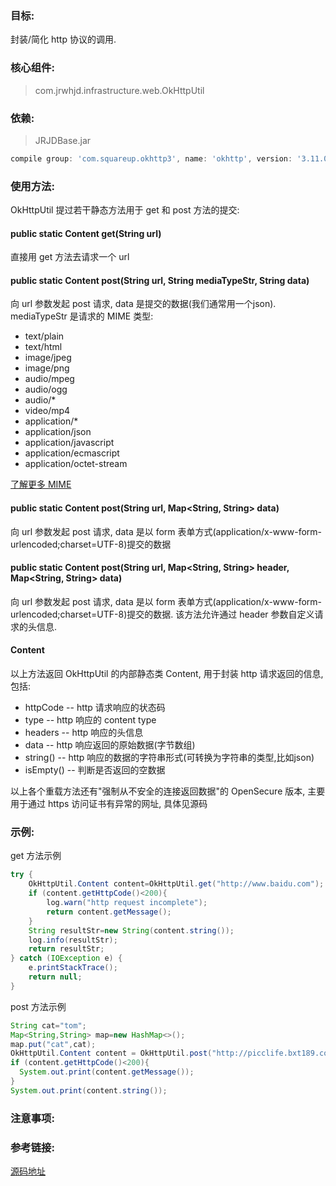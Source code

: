 ### 目标:
封装/简化 http 协议的调用.

### 核心组件:
> com.jrwhjd.infrastructure.web.OkHttpUtil

### 依赖:
> JRJDBase.jar

```gradle
compile group: 'com.squareup.okhttp3', name: 'okhttp', version: '3.11.0'
```

### 使用方法:

OkHttpUtil 提过若干静态方法用于 get 和 post 方法的提交:

#### public static Content get(String url)
直接用 get 方法去请求一个 url

#### public static Content post(String url, String mediaTypeStr, String data)
向 url 参数发起 post 请求, data 是提交的数据(我们通常用一个json). mediaTypeStr 是请求的 MIME 类型:

- text/plain
- text/html
- image/jpeg
- image/png
- audio/mpeg
- audio/ogg
- audio/*
- video/mp4
- application/*
- application/json
- application/javascript
- application/ecmascript
- application/octet-stream

[了解更多 MIME](https://developer.mozilla.org/zh-CN/docs/Web/HTTP/Basics_of_HTTP/MIME_types)

#### public static Content post(String url, Map<String, String> data)
向 url 参数发起 post 请求, data 是以 form 表单方式(application/x-www-form-urlencoded;charset=UTF-8)提交的数据

#### public static Content post(String url, Map<String, String> header, Map<String, String> data)
向 url 参数发起 post 请求, data 是以 form 表单方式(application/x-www-form-urlencoded;charset=UTF-8)提交的数据.
该方法允许通过 header 参数自定义请求的头信息.

#### Content
以上方法返回 OkHttpUtil 的内部静态类 Content, 用于封装 http 请求返回的信息, 包括:
- httpCode -- http 请求响应的状态码
- type -- http 响应的 content type
- headers -- http 响应的头信息
- data -- http 响应返回的原始数据(字节数组)
- string() -- http 响应的数据的字符串形式(可转换为字符串的类型,比如json)
- isEmpty() -- 判断是否返回的空数据

以上各个重载方法还有"强制从不安全的连接返回数据"的 OpenSecure 版本, 主要用于通过 https 访问证书有异常的网址, 具体见源码

### 示例:

get 方法示例
```java
try {
    OkHttpUtil.Content content=OkHttpUtil.get("http://www.baidu.com");
    if (content.getHttpCode()<200){
        log.warn("http request incomplete");
        return content.getMessage();
    }
    String resultStr=new String(content.string());
    log.info(resultStr);
    return resultStr;
} catch (IOException e) {
    e.printStackTrace();
    return null;
}

```

post 方法示例
```java
String cat="tom";
Map<String,String> map=new HashMap<>();
map.put("cat",cat);
OkHttpUtil.Content content = OkHttpUtil.post("http://picclife.bxt189.com/s/su", map);
if (content.getHttpCode()<200){
  System.out.print(content.getMessage());
}
System.out.print(content.string());

```

### 注意事项:

### 参考链接:
[源码地址](https://gitlab.ctbiyi.com/jrjd/jrjdbase/blob/master/src/main/java/com/jrwhjd/infrastructure/web/OkHttpUtil.java)